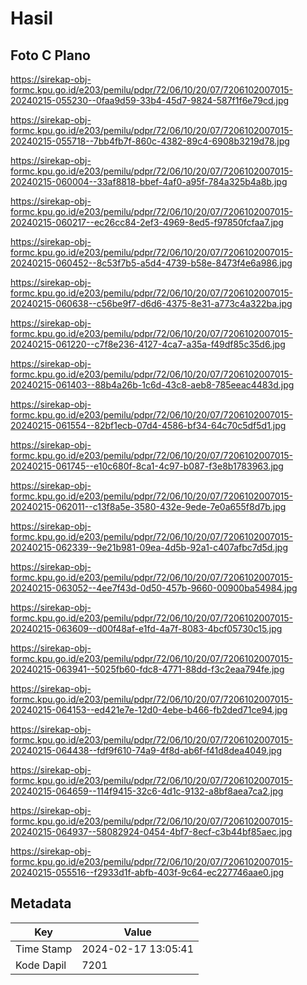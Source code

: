 # Hasil

## Foto C Plano

https://sirekap-obj-formc.kpu.go.id/e203/pemilu/pdpr/72/06/10/20/07/7206102007015-20240215-055230--0faa9d59-33b4-45d7-9824-587f1f6e79cd.jpg

https://sirekap-obj-formc.kpu.go.id/e203/pemilu/pdpr/72/06/10/20/07/7206102007015-20240215-055718--7bb4fb7f-860c-4382-89c4-6908b3219d78.jpg

https://sirekap-obj-formc.kpu.go.id/e203/pemilu/pdpr/72/06/10/20/07/7206102007015-20240215-060004--33af8818-bbef-4af0-a95f-784a325b4a8b.jpg

https://sirekap-obj-formc.kpu.go.id/e203/pemilu/pdpr/72/06/10/20/07/7206102007015-20240215-060217--ec26cc84-2ef3-4969-8ed5-f97850fcfaa7.jpg

https://sirekap-obj-formc.kpu.go.id/e203/pemilu/pdpr/72/06/10/20/07/7206102007015-20240215-060452--8c53f7b5-a5d4-4739-b58e-8473f4e6a986.jpg

https://sirekap-obj-formc.kpu.go.id/e203/pemilu/pdpr/72/06/10/20/07/7206102007015-20240215-060638--c56be9f7-d6d6-4375-8e31-a773c4a322ba.jpg

https://sirekap-obj-formc.kpu.go.id/e203/pemilu/pdpr/72/06/10/20/07/7206102007015-20240215-061220--c7f8e236-4127-4ca7-a35a-f49df85c35d6.jpg

https://sirekap-obj-formc.kpu.go.id/e203/pemilu/pdpr/72/06/10/20/07/7206102007015-20240215-061403--88b4a26b-1c6d-43c8-aeb8-785eeac4483d.jpg

https://sirekap-obj-formc.kpu.go.id/e203/pemilu/pdpr/72/06/10/20/07/7206102007015-20240215-061554--82bf1ecb-07d4-4586-bf34-64c70c5df5d1.jpg

https://sirekap-obj-formc.kpu.go.id/e203/pemilu/pdpr/72/06/10/20/07/7206102007015-20240215-061745--e10c680f-8ca1-4c97-b087-f3e8b1783963.jpg

https://sirekap-obj-formc.kpu.go.id/e203/pemilu/pdpr/72/06/10/20/07/7206102007015-20240215-062011--c13f8a5e-3580-432e-9ede-7e0a655f8d7b.jpg

https://sirekap-obj-formc.kpu.go.id/e203/pemilu/pdpr/72/06/10/20/07/7206102007015-20240215-062339--9e21b981-09ea-4d5b-92a1-c407afbc7d5d.jpg

https://sirekap-obj-formc.kpu.go.id/e203/pemilu/pdpr/72/06/10/20/07/7206102007015-20240215-063052--4ee7f43d-0d50-457b-9660-00900ba54984.jpg

https://sirekap-obj-formc.kpu.go.id/e203/pemilu/pdpr/72/06/10/20/07/7206102007015-20240215-063609--d00f48af-e1fd-4a7f-8083-4bcf05730c15.jpg

https://sirekap-obj-formc.kpu.go.id/e203/pemilu/pdpr/72/06/10/20/07/7206102007015-20240215-063941--5025fb60-fdc8-4771-88dd-f3c2eaa794fe.jpg

https://sirekap-obj-formc.kpu.go.id/e203/pemilu/pdpr/72/06/10/20/07/7206102007015-20240215-064153--ed421e7e-12d0-4ebe-b466-fb2ded71ce94.jpg

https://sirekap-obj-formc.kpu.go.id/e203/pemilu/pdpr/72/06/10/20/07/7206102007015-20240215-064438--fdf9f610-74a9-4f8d-ab6f-f41d8dea4049.jpg

https://sirekap-obj-formc.kpu.go.id/e203/pemilu/pdpr/72/06/10/20/07/7206102007015-20240215-064659--114f9415-32c6-4d1c-9132-a8bf8aea7ca2.jpg

https://sirekap-obj-formc.kpu.go.id/e203/pemilu/pdpr/72/06/10/20/07/7206102007015-20240215-064937--58082924-0454-4bf7-8ecf-c3b44bf85aec.jpg

https://sirekap-obj-formc.kpu.go.id/e203/pemilu/pdpr/72/06/10/20/07/7206102007015-20240215-055516--f2933d1f-abfb-403f-9c64-ec227746aae0.jpg


## Metadata

| Key        | Value               |
| ---------- | ------------------- |
| Time Stamp | 2024-02-17 13:05:41 |
| Kode Dapil | 7201                |



